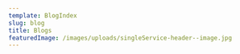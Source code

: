 ```yaml
---
template: BlogIndex
slug: blog
title: Blogs
featuredImage: /images/uploads/singleService-header--image.jpg
---
```


